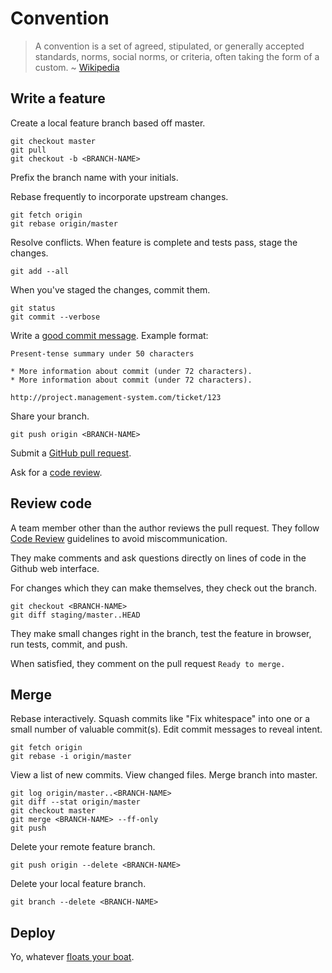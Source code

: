 Convention
==========

> A convention is a set of agreed, stipulated, or generally accepted standards,
> norms, social norms, or criteria, often taking the form of a custom.
> ~ [Wikipedia][1]


Write a feature
---------------

Create a local feature branch based off master.

    git checkout master
    git pull
    git checkout -b <BRANCH-NAME>

Prefix the branch name with your initials.

Rebase frequently to incorporate upstream changes.

    git fetch origin
    git rebase origin/master

Resolve conflicts. When feature is complete and tests pass, stage the changes.

    git add --all

When you've staged the changes, commit them.

    git status
    git commit --verbose

Write a [good commit message][2]. Example format:

    Present-tense summary under 50 characters

    * More information about commit (under 72 characters).
    * More information about commit (under 72 characters).

    http://project.management-system.com/ticket/123

Share your branch.

    git push origin <BRANCH-NAME>

Submit a [GitHub pull request][3].

Ask for a [code review][4].


Review code
-----------

A team member other than the author reviews the pull request. They follow 
[Code Review][4] guidelines to avoid miscommunication.

They make comments and ask questions directly on lines of code in the Github web
interface.

For changes which they can make themselves, they check out the branch.

    git checkout <BRANCH-NAME>
    git diff staging/master..HEAD

They make small changes right in the branch, test the feature in browser,
run tests, commit, and push.

When satisfied, they comment on the pull request `Ready to merge.`


Merge
-----

Rebase interactively. Squash commits like "Fix whitespace" into one or a
small number of valuable commit(s). Edit commit messages to reveal intent.

    git fetch origin
    git rebase -i origin/master

View a list of new commits. View changed files. Merge branch into master.

    git log origin/master..<BRANCH-NAME>
    git diff --stat origin/master
    git checkout master
    git merge <BRANCH-NAME> --ff-only
    git push

Delete your remote feature branch.

    git push origin --delete <BRANCH-NAME>

Delete your local feature branch.

    git branch --delete <BRANCH-NAME>


Deploy
------

Yo, whatever [floats your boat][5].

[1]: "http://en.wikipedia.org/wiki/Convention_(norm)"
[2]: http://tbaggery.com/2008/04/19/a-note-about-git-commit-messages.html
[3]: https://help.github.com/articles/using-pull-requests/
[4]: ../code-review/README.md
[5]: http://en.wiktionary.org/wiki/whatever_floats_your_boat